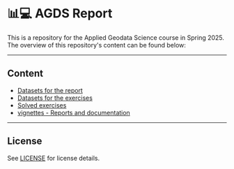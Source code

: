 # 📊💻 AGDS Report
This is a repository for the Applied Geodata Science course in Spring 2025. The overview of this repository's content can be found below: 

---
## Content
- [Datasets for the report](./data/)
- [Datasets for the exercises](./data_exercises/)
- [Solved exercises](./exercises/)
- [vignettes - Reports and documentation](./vignettes/)

---

## License
See [LICENSE](./LICENSE) for license details.

